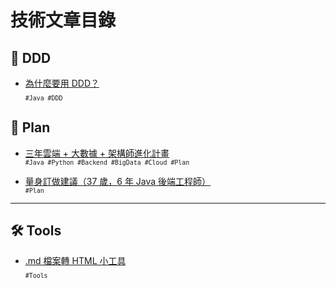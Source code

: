 # 技術文章目錄 

## 📌 DDD
- [為什麼要用 DDD？](DDD/ddd_repo_and_example)  
  <sub>`#Java #DDD`</sub>

## 📌 Plan
- [三年雲端 + 大數據 + 架構師進化計畫](plan/3year_architect_plan)  
  <sub>`#Java #Python #Backend #BigData #Cloud #Plan`</sub>

- [量身訂做建議（37 歲，6 年 Java 後端工程師）](plan/architect_customized_analysis)  
  <sub>`#Plan`</sub>

---

## 🛠 Tools
- [.md 檔案轉 HTML 小工具](tools/md2blogger-guide)  
  <sub>`#Tools`</sub>
